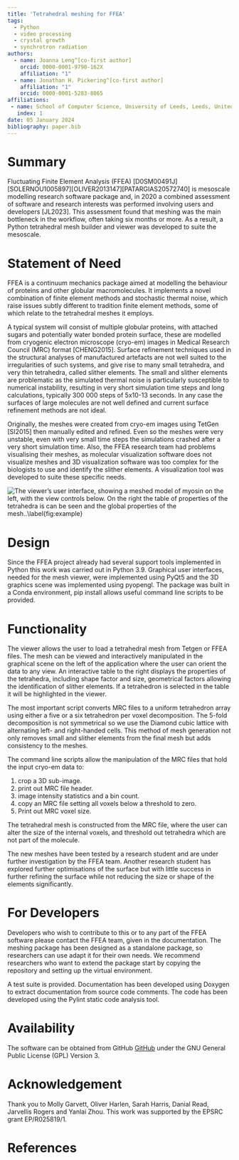 ```yaml
---
title: 'Tetrahedral meshing for FFEA'
tags:
  - Python
  - video processing
  - crystal growth
  - synchrotron radiation
authors:
  - name: Joanna Leng^[co-first author]
    orcid: 0000-0001-9790-162X
    affiliation: "1"
  - name: Jonathan H. Pickering^[co-first author]
    affiliation: "1"
    orcid: 0000-0001-5283-8065
affiliations:
 - name: School of Computer Science, University of Leeds, Leeds, United Kingdom
   index: 1
date: 05 January 2024
bibliography: paper.bib
---
```


# Summary

Fluctuating Finite Element Analysis (FFEA) [D0SM00491J][SOLERNOU1005897][OLIVER2013147][PATARGIAS20572740] is mesoscale modelling research software package and, in 2020 a combined assessment of software and research interests was performed involving users and developers [JL2023].  This assessment found that meshing was the main bottleneck in the workflow, often taking six months or more. As a result, a Python tetrahedral mesh builder and viewer was developed to suite the mesoscale.

# Statement of Need

FFEA is a continuum mechanics package aimed at modelling the behaviour of proteins and other globular macromolecules. It implements a novel combination of finite element methods and stochastic thermal noise, which raise issues subtly different to tradition finite element methods, some of which relate to the tetrahedral meshes it employs.

A typical system will consist of multiple globular proteins, with attached sugars and potentially water bonded protein surface, these are modelled from cryogenic electron microscope (cryo-em) images in Medical Research Council (MRC) format [CHENG2015]. Surface refinement techniques used in the structural analyses of manufactured artefacts are not well suited to the irregularities of such systems, and give rise to many small tetrahedra, and very thin tetrahedra, called slither elements. The small and slither elements are problematic as the simulated thermal noise is particularly susceptible to numerical instability, resulting in very short simulation time steps and long calculations, typically 300 000 steps of 5x10-13 seconds. In any case the surfaces of large molecules are not well defined and current surface refinement methods are not ideal.

Originally, the meshes were created from cryo-em images using TetGen [SI2015] then manually edited and refined. Even so the meshes were very unstable, even with very small time steps the simulations crashed after a very short simulation time.  Also, the FFEA research team had problems visualising their meshes, as molecular visualization software does not visualize meshes and 3D visualization software was too complex for the biologists to use and identify the slither elements. A visualization tool was developed to suite these specific needs.

![The viewer’s user interface, showing a meshed model of myosin on the left, with the view controls below. On the right the table of properties of the tetrahedra is can be seen and the global properties of the mesh..\label{fig:example}](images/??)

# Design

Since the FFEA project already had several support tools implemented in Python this work was carried out in Python 3.9.  Graphical user interfaces, needed for the mesh viewer, were implemented using PyQt5 and the 3D graphics scene was implemented using pyopengl.  The package was built in a Conda environment, pip install allows useful command line scripts to be provided.

# Functionality

The viewer allows the user to load a tetrahedral mesh from Tetgen or FFEA files. The mesh can be viewed and interactively manipulated in the graphical scene on the left of the application where the user can orient the data to any view. An interactive table to the right displays the properties of the tetrahedra, including shape factor and size, geometrical factors allowing the identification of slither elements. If a tetrahedron is selected in the table it will be highlighted in the viewer.

The most important script converts MRC files to a uniform tetrahedron array using either a five or a six tetrahedron per voxel decomposition. The 5-fold decomposition is not symmetrical so we use the Diamond cubic lattice with alternating left- and right-handed cells. This method of mesh generation not only removes small and slither elements from the final mesh but adds consistency to the meshes.

The command line scripts allow the manipulation of the MRC files that hold the input cryo-em data to:

1. crop a 3D sub-image.
2. print out MRC file header.
3. image intensity statistics and a bin count.
4. copy an MRC file setting all voxels below a threshold to zero.
5. Print out MRC voxel size.

The tetrahedral mesh is constructed from the MRC file, where the user can alter the size of the internal voxels, and threshold out tetrahedra which are not part of the molecule.

The new meshes have been tested by a research student and are under further investigation by the FFEA team. Another research student has explored further optimisations of the surface but with little success in further refining the surface while not reducing the size or shape of the elements significantly.

# For Developers

Developers who wish to contribute to this or to any part of the FFEA software please contact the FFEA team, given in the documentation. The meshing package has been designed as a standalone package, so researchers can use adapt it for their own needs. We recommend researchers who want to extend the package start by copying the repository and setting up the virtual environment.

A test suite is provided. Documentation has been developed using Doxygen to extract documentation from source code comments. The code has been developed using the Pylint static code analysis tool.

# Availability

The software can be obtained from GitHub [GitHub](https://github.com/jonathanHuwP/tet_mesh_tools) under the GNU General Public License (GPL) Version 3.

# Acknowledgement

Thank you to Molly Garvett, Oliver Harlen, Sarah Harris, Danial Read, Jarvellis Rogers and Yanlai Zhou. This work was supported by the EPSRC grant EP/R025819/1.

# References
